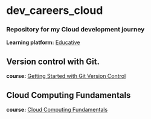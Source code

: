 # dev_careers_cloud
### Repository for my Cloud development journey
<b>Learning platform:</b> [Educative](educative.io)

## Version control with Git.
<b>course:</b> [Getting Started with Git Version Control](https://www.educative.io/courses/getting-started-with-git-version-control)

## Cloud Computing Fundamentals
<b>course:</b> [Cloud Computing Fundamentals](https://www.educative.io/courses/cloud-computing-fundamentals)
